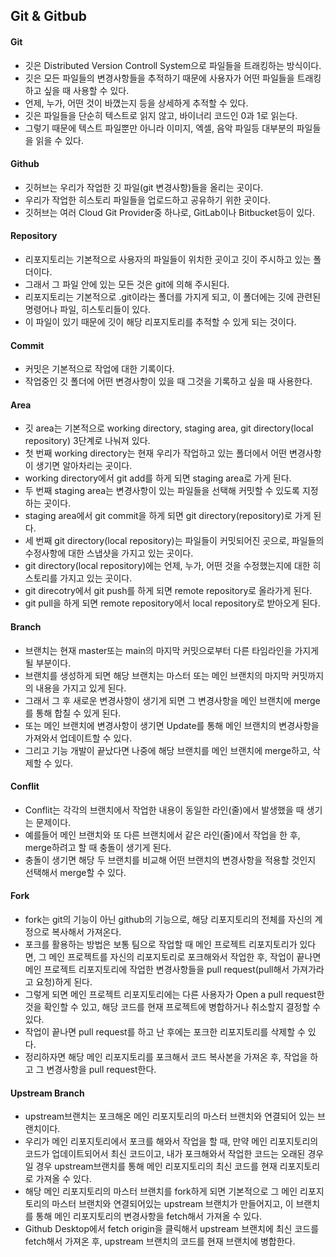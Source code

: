 ## Git & Gitbub

#### Git

- 깃은 Distributed Version Controll System으로 파일들을 트래킹하는 방식이다.
- 깃은 모든 파일들의 변경사항들을 추적하기 때문에 사용자가 어떤 파일들을 트래킹 하고 싶을 때 사용할 수 있다.
- 언제, 누가, 어떤 것이 바꼈는지 등을 상세하게 추적할 수 있다.
- 깃은 파일들을 단순히 텍스트로 읽지 않고, 바이너리 코드인 0과 1로 읽는다.
- 그렇기 때문에 텍스트 파일뿐만 아니라 이미지, 엑셀, 음악 파일등 대부분의 파일들을 읽을 수 있다.

#### Github

- 깃허브는 우리가 작업한 깃 파일(git 변경사항)들을 올리는 곳이다.
- 우리가 작업한 히스토리 파일들을 업로드하고 공유하기 위한 곳이다.
- 깃허브는 여러 Cloud Git Provider중 하나로, GitLab이나 Bitbucket등이 있다.

#### Repository

- 리포지토리는 기본적으로 사용자의 파일들이 위치한 곳이고 깃이 주시하고 있는 폴더이다.
- 그래서 그 파일 안에 있는 모든 것은 git에 의해 주시된다.
- 리포지토리는 기본적으로 .git이라는 폴더를 가지게 되고, 이 폴더에는 깃에 관련된 명령어나 파일, 히스토리들이 있다.
- 이 파일이 있기 때문에 깃이 해당 리포지토리를 추적할 수 있게 되는 것이다.

#### Commit

- 커밋은 기본적으로 작업에 대한 기록이다. 
- 작업중인 깃 폴더에 어떤 변경사항이 있을 때 그것을 기록하고 싶을 때 사용한다.

#### Area

- 깃 area는 기본적으로 working directory, staging area, git directory(local repository) 3단계로 나눠져 있다.
- 첫 번째 working directory는 현재 우리가 작업하고 있는 폴더에서 어떤 변경사항이 생기면 알아차리는 곳이다.
- working directory에서 git add를 하게 되면 staging area로 가게 된다.
- 두 번째 staging area는 변경사항이 있는 파일들을 선택해 커밋할 수 있도록 지정하는 곳이다.
- staging area에서 git commit을 하게 되면 git directory(repository)로 가게 된다.
- 세 번째 git directory(local repository)는 파일들이 커밋되어진 곳으로, 파일들의 수정사항에 대한 스냅샷을 가지고 있는 곳이다.
- git directory(local repository)에는 언제, 누가, 어떤 것을 수정했는지에 대한 히스토리를 가지고 있는 곳이다.
- git direcotry에서 git push를 하게 되면 remote repository로 올라가게 된다.
- git pull을 하게 되면 remote repository에서 local repository로 받아오게 된다.

#### Branch

- 브랜치는 현재 master또는 main의 마지막 커밋으로부터 다른 타임라인을 가지게 될 부분이다.
- 브랜치를 생성하게 되면 해당 브랜치는 마스터 또는 메인 브랜치의 마지막 커밋까지의 내용을 가지고 있게 된다.
- 그래서 그 후 새로운 변경사항이 생기게 되면 그 변경사항을 메인 브랜치에 merge를 통해 합칠 수 있게 된다.
- 또는 메인 브랜치에 변경사항이 생기면 Update를 통해 메인 브랜치의 변경사항을 가져와서 업데이트할 수 있다.
- 그리고 기능 개발이 끝났다면 나중에 해당 브랜치를 메인 브랜치에 merge하고, 삭제할 수 있다.

#### Conflit

- Conflit는 각각의 브랜치에서 작업한 내용이 동일한 라인(줄)에서 발생했을 때 생기는 문제이다.
- 예를들어 메인 브랜치와 또 다른 브랜치에서 같은 라인(줄)에서 작업을 한 후, merge하려고 할 때 충돌이 생기게 된다.
- 충돌이 생기면 해당 두 브랜치를 비교해 어떤 브랜치의 변경사항을 적용할 것인지 선택해서 merge할 수 있다.

#### Fork

- fork는 git의 기능이 아닌 github의 기능으로, 해당 리포지토리의 전체를 자신의 계정으로 복사해서 가져온다.
- 포크를 활용하는 방법은 보통 팀으로 작업할 때 메인 프로젝트 리포지토리가 있다면, 그 메인 프로젝트를 자신의 리포지토리로 포크해와서 작업한 후, 작업이 끝나면 메인 프로젝트 리포지토리에 작업한 변경사항들을 pull request(pull해서 가져가라고 요청)하게 된다.
- 그렇게 되면 메인 프로젝트 리포지토리에는 다른 사용자가 Open a pull request한 것을 확인할 수 있고, 해당 코드를 현재 프로젝트에 병합하거나 취소할지 결정할 수 있다.
- 작업이 끝나면 pull request를 하고 난 후에는 포크한 리포지토리를 삭제할 수 있다.
- 정리하자면 해당 메인 리포지토리를 포크해서 코드 복사본을 가져온 후, 작업을 하고 그 변경사항을 pull request한다. 

#### Upstream Branch

- upstream브랜치는 포크해온 메인 리포지토리의 마스터 브랜치와 연결되어 있는 브랜치이다.
- 우리가 메인 리포지토리에서 포크를 해와서 작업을 할 때, 만약 메인 리포지토리의 코드가 업데이트되어서 최신 코드이고, 내가 포크해와서 작업한 코드는 오래된 경우일 경우 upstream브랜치를 통해 메인 리포지토리의 최신 코드를 현재 리포지토리로 가져올 수 있다.
- 해당 메인 리포지토리의 마스터 브랜치를 fork하게 되면 기본적으로 그 메인 리포지토리의 마스터 브랜치와 연결되어있는 upstream 브랜치가 만들어지고, 이 브랜치를 통해 메인 리포지토리의 변경사항을 fetch해서 가져올 수 있다.
- Github Desktop에서 fetch origin을 클릭해서 upstream 브랜치에 최신 코드를 fetch해서 가져온 후, upstream 브랜치의 코드를 현재 브랜치에 병합한다.